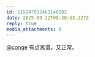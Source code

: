 ```yaml
---
id: 115247012461140282
date: 2025-09-22T08:30:53.227Z
reply: true
media_attachments: 0
---
```


<p><span class="h-card" translate="no"><a href="https://c.im/@conge" class="u-url mention" rel="nofollow noopener" target="_blank">@<span>conge</span></a></span> 有点离谱。又正常。</p>
